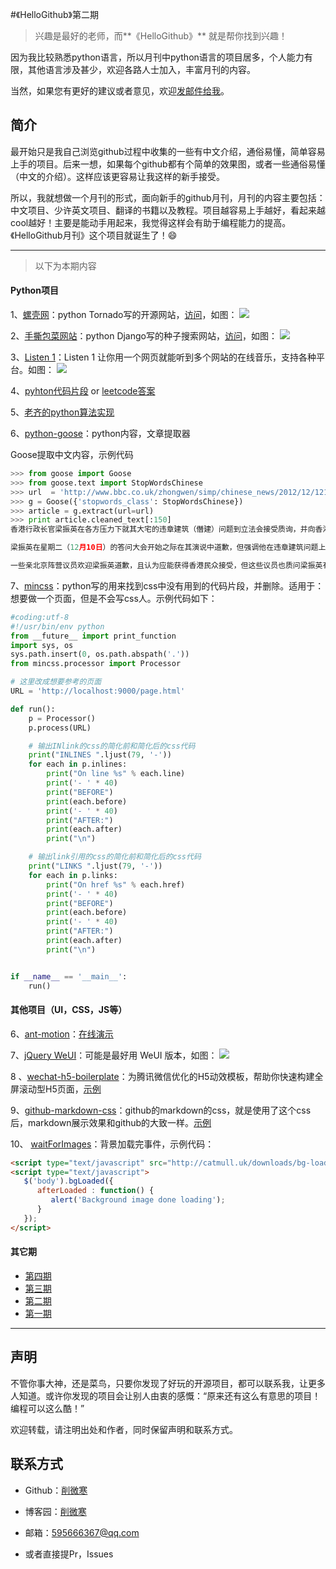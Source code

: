 #《HelloGithub》第二期
>兴趣是最好的老师，而**《HelloGithub》** 就是帮你找到兴趣！

因为我比较熟悉python语言，所以月刊中python语言的项目居多，个人能力有限，其他语言涉及甚少，欢迎各路人士加入，丰富月刊的内容。

当然，如果您有更好的建议或者意见，欢迎<a href="mailto:595666367@qq.com">发邮件给我</a>。

## 简介
最开始只是我自己浏览github过程中收集的一些有中文介绍，通俗易懂，简单容易上手的项目。后来一想，如果每个github都有个简单的效果图，或者一些通俗易懂（中文的介绍）。这样应该更容易让我这样的新手接受。

所以，我就想做一个月刊的形式，面向新手的github月刊，月刊的内容主要包括：中文项目、少许英文项目、翻译的书籍以及教程。项目越容易上手越好，看起来越cool越好！主要是能动手用起来，我觉得这样会有助于编程能力的提高。《HelloGithub月刊》这个项目就诞生了！😄

---
>以下为本期内容

#### Python项目
1、[螺壳网](https://github.com/alvan/luokr.com)：python Tornado写的开源网站，[访问](http://luokr.com/)，如图：
![](https://github.com/521xueweihan/HelloGithub/blob/master/02/img/%E8%9E%BA%E5%A3%B3%E7%BD%91-min.png)

2、[手撕包菜网站](https://github.com/78/ssbc)：python Django写的种子搜索网站，[访问](http://www.cilibaba.com/)，如图：
![](https://github.com/521xueweihan/HelloGithub/blob/master/02/img/%E6%89%8B%E6%92%95%E5%8C%85%E8%8F%9C%E7%BD%91-min.png)

3、[Listen 1](https://github.com/listen1)：Listen 1 让你用一个网页就能听到多个网站的在线音乐，支持各种平台。如图：
![](https://github.com/521xueweihan/HelloGithub/blob/master/02/img/listen1-min.png)

4、[pyhton代码片段](https://github.com/RealHacker/python-gems) or [leetcode答案](https://github.com/RealHacker/leetcode-solutions)

5、[老齐的python算法实现](https://github.com/qiwsir/algorithm)

6、[python-goose](https://github.com/grangier/python-goose)：python内容，文章提取器

Goose提取中文内容，示例代码

```python
>>> from goose import Goose
>>> from goose.text import StopWordsChinese
>>> url  = 'http://www.bbc.co.uk/zhongwen/simp/chinese_news/2012/12/121210_hongkong_politics.shtml'
>>> g = Goose({'stopwords_class': StopWordsChinese})
>>> article = g.extract(url=url)
>>> print article.cleaned_text[:150]
香港行政长官梁振英在各方压力下就其大宅的违章建筑（僭建）问题到立法会接受质询，并向香港民众道歉。

梁振英在星期二（12月10日）的答问大会开始之际在其演说中道歉，但强调他在违章建筑问题上没有隐瞒的意图和动机。

一些亲北京阵营议员欢迎梁振英道歉，且认为应能获得香港民众接受，但这些议员也质问梁振英有
```

7、[mincss](https://github.com/peterbe/mincss)：python写的用来找到css中没有用到的代码片段，并删除。适用于：想要做一个页面，但是不会写css人。示例代码如下：

```python
#coding:utf-8
#!/usr/bin/env python
from __future__ import print_function
import sys, os
sys.path.insert(0, os.path.abspath('.'))
from mincss.processor import Processor

# 这里改成想要参考的页面
URL = 'http://localhost:9000/page.html'

def run():
    p = Processor()
    p.process(URL)

    # 输出INlink的css的简化前和简化后的css代码
    print("INLINES ".ljust(79, '-'))
    for each in p.inlines:
        print("On line %s" % each.line)
        print('- ' * 40)
        print("BEFORE")
        print(each.before)
        print('- ' * 40)
        print("AFTER:")
        print(each.after)
        print("\n")

    # 输出link引用的css的简化前和简化后的css代码
    print("LINKS ".ljust(79, '-'))
    for each in p.links:
        print("On href %s" % each.href)
        print('- ' * 40)
        print("BEFORE")
        print(each.before)
        print('- ' * 40)
        print("AFTER:")
        print(each.after)
        print("\n")


if __name__ == '__main__':
    run()
```

#### 其他项目（UI，CSS，JS等）
6、[ant-motion](https://github.com/ant-motion/ant-motion)：[在线演示](http://motion.ant.design/#/cases/help?_k=8bdppr)

7、[jQuery WeUI](https://github.com/lihongxun945/jquery-weui)：可能是最好用 WeUI 版本，如图：
![](https://github.com/521xueweihan/HelloGithub/blob/master/02/img/jquery-weui-min.png)

8 、[wechat-h5-boilerplate](https://github.com/panteng/wechat-h5-boilerplate)：为腾讯微信优化的H5动效模板，帮助你快速构建全屏滚动型H5页面，[示例](http://panteng.me/demos/whb/)

9、[github-markdown-css](https://github.com/sindresorhus/github-markdown-css)：github的markdown的css，就是使用了这个css后，markdown展示效果和github的大致一样。[示例](https://sindresorhus.com/github-markdown-css/)

10、 [waitForImages](https://github.com/alexanderdickson/waitForImages)：背景加载完事件，示例代码：
```html
<script type="text/javascript" src="http://catmull.uk/downloads/bg-loaded/bg-loaded.js"></script>
<script type="text/javascript">
   $('body').bgLoaded({
      afterLoaded : function() {
         alert('Background image done loading');
      }
   });
</script>
```

#### 其它期
- [第四期](https://github.com/521xueweihan/HelloGithub/blob/master/04/HelloGithub04.md)
- [第三期](https://github.com/521xueweihan/HelloGithub/blob/master/03/HelloGithub03.md)
- [第二期](https://github.com/521xueweihan/HelloGithub/blob/master/02/HelloGithub02.md)
- [第一期](https://github.com/521xueweihan/HelloGithub/blob/master/01/HelloGithub01.md)

---

## 声明
不管你事大神，还是菜鸟，只要你发现了好玩的开源项目，都可以联系我，让更多人知道。或许你发现的项目会让别人由衷的感慨：“原来还有这么有意思的项目！编程可以这么酷！”

欢迎转载，请注明出处和作者，同时保留声明和联系方式。

## 联系方式
- Github：[削微寒](https://github.com/521xueweihan)

- 博客园：[削微寒](http://www.cnblogs.com/xueweihan/)

- 邮箱：595666367@qq.com

- 或者直接提Pr，Issues
